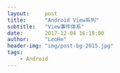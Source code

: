 ```yaml
---
layout:     post
title:      "Android View系列"
subtitle:   "View事件体系"
date:       2017-12-04 16:19:00
author:     "LeoHe"
header-img: "img/post-bg-2015.jpg"
tags:
    - Android	
---
```




